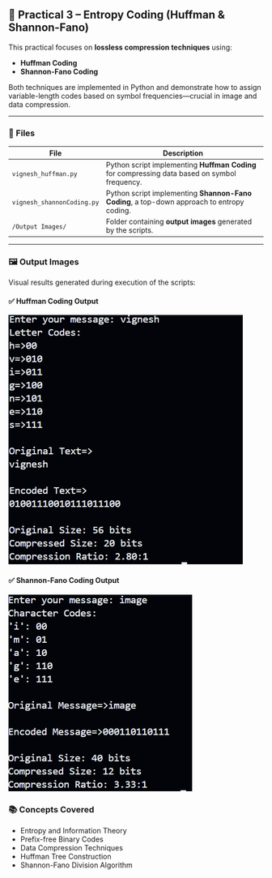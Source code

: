 

## 📁 Practical 3 – Entropy Coding (Huffman & Shannon-Fano)

This practical focuses on **lossless compression techniques** using:

* **Huffman Coding**
* **Shannon-Fano Coding**

Both techniques are implemented in Python and demonstrate how to assign variable-length codes based on symbol frequencies—crucial in image and data compression.

---

### 📄 Files

| File                       | Description                                                                                   |
| -------------------------- | --------------------------------------------------------------------------------------------- |
| `vignesh_huffman.py`       | Python script implementing **Huffman Coding** for compressing data based on symbol frequency. |
| `vignesh_shannonCoding.py` | Python script implementing **Shannon-Fano Coding**, a top-down approach to entropy coding.    |
| `/Output Images/`          | Folder containing **output images** generated by the scripts.          |

---

### 🖼️ Output Images

Visual results generated during execution of the scripts:

#### ✅ Huffman Coding Output

![Huffman Output](./Output%20Images/Output_Huffman.png)

#### ✅ Shannon-Fano Coding Output

![Shannon-Fano Output](./Output%20Images/Output_shannonCoding.png)



### 📚 Concepts Covered

* Entropy and Information Theory
* Prefix-free Binary Codes
* Data Compression Techniques
* Huffman Tree Construction
* Shannon-Fano Division Algorithm


